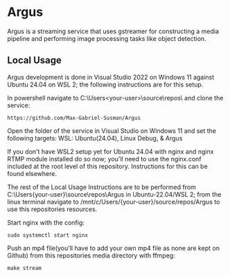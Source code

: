 # Argus

Argus is a streaming service that uses gstreamer for constructing a media pipeline and performing image processing tasks like object detection.

## Local Usage

Argus development is done in Visual Studio 2022 on Windows 11 against Ubuntu 24.04 on WSL 2; the following instructions are for this setup.

In powershell navigate to C:\Users\<your-user>\source\repos\ and clone the service: 
```
https://github.com/Max-Gabriel-Susman/Argus
```

Open the folder of the service in Visual Studio on Windows 11 and set the following targets: WSL: Ubuntu(24.04), Linux Debug, & Argus

If you don't have WSL2 setup yet for Ubuntu 24.04 with nginx and nginx RTMP module installed do so now; you'll need to use the nginx.conf included at the root level of this repository. Instructions for this can be found elsewhere.

The rest of the Local Usage Instructions are to be performed from C:\Users\{your-user}\source\repos\Argus in Ubuntu-22.04/WSL 2; from the linux terminal navigate to /mnt/c/Users/{your-user}/source/repos/Argus to use this repositories resources.

Start nginx with the config:
```
sudo systemctl start nginx
```

Push an mp4 file(you'll have to add your own mp4 file as none are kept on Github) from this repositories media directory with ffmpeg:
```
make stream
```



